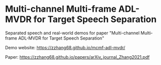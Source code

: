 # Multi-channel Multi-frame ADL-MVDR for Target Speech Separation

Separated speech and real-world demos for paper "Multi-channel Multi-frame ADL-MVDR for Target Speech Separation"

Demo website: https://zzhang68.github.io/mcmf-adl-mvdr/

Paper: https://zzhang68.github.io/papers/arXiv_journal_Zhang2021.pdf
